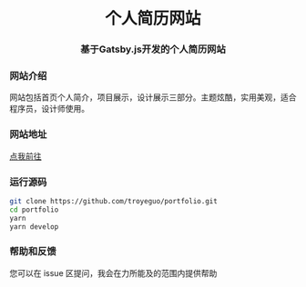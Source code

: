 <h1 align="center">个人简历网站</h1>
<h3 align="center">基于Gatsby.js开发的个人简历网站</h3>

### 网站介绍

网站包括首页个人简介，项目展示，设计展示三部分。主题炫酷，实用美观，适合程序员，设计师使用。

### 网站地址

[点我前往](https://960960.xyz)

### 运行源码

```bash
git clone https://github.com/troyeguo/portfolio.git
cd portfolio
yarn
yarn develop
```

### 帮助和反馈

您可以在 issue 区提问，我会在力所能及的范围内提供帮助
